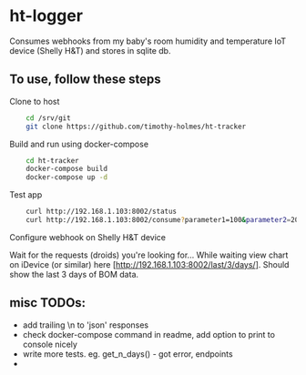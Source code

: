 # ht-logger
Consumes webhooks from my baby's room humidity and temperature IoT device (Shelly H&amp;T) and stores in sqlite db.

## To use, follow these steps

Clone to host

```sh
    cd /srv/git
    git clone https://github.com/timothy-holmes/ht-tracker
```

Build and run using docker-compose

```sh
    cd ht-tracker
    docker-compose build
    docker-compose up -d
```

Test app

```sh
    curl http://192.168.1.103:8002/status
    curl http://192.168.1.103:8002/consume?parameter1=100&parameter2=200&parameter3=hahahaha
```

Configure webhook on Shelly H&T device

Wait for the requests (droids) you're looking for... While waiting view chart on iDevice (or similar) here [http://192.168.1.103:8002/last/3/days/]. Should show the last 3 days of BOM data.

## misc TODOs:

- add trailing \n to 'json' responses
- check docker-compose command in readme, add option to print to console nicely
- write more tests. eg. get_n_days() - got error, endpoints
- 
